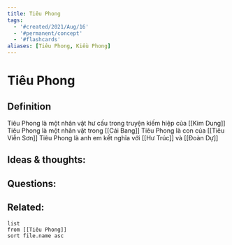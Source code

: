 ```yaml
---
title: Tiêu Phong
tags:
  - '#created/2021/Aug/16'
  - '#permanent/concept'
  - '#flashcards'
aliases: [Tiêu Phong, Kiều Phong]
---
```

# Tiêu Phong

## Definition
Tiêu Phong là một nhân vật hư cấu trong truyện kiếm hiệp của [[Kim Dung]]
Tiêu Phong là một nhân vật trong [[Cái Bang]]
Tiêu Phong là con của [[Tiêu Viễn Sơn]]
Tiêu Phong là anh em kết nghĩa với [[Hư Trúc]] và [[Đoàn Dự]]



## Ideas & thoughts:


## Questions:


## Related:
```dataview
list
from [[Tiêu Phong]]
sort file.name asc
```